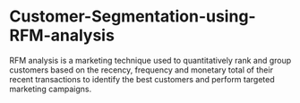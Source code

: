 # Customer-Segmentation-using-RFM-analysis
RFM analysis is a marketing technique used to quantitatively rank and group customers based on the recency, frequency and monetary total of their recent transactions to identify the best customers and perform targeted marketing campaigns.
